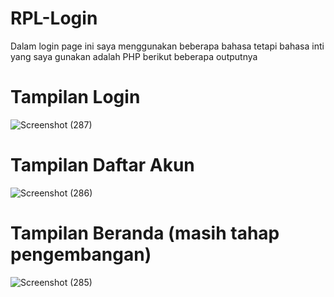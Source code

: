 # RPL-Login

Dalam login page ini saya menggunakan beberapa bahasa tetapi bahasa inti yang saya gunakan adalah PHP berikut beberapa outputnya

# Tampilan Login
![Screenshot (287)](https://github.com/DimasF3009/RPL-Login/assets/115356128/bbd651d6-72e6-43f2-9545-8ba759da70fe)

# Tampilan Daftar Akun
![Screenshot (286)](https://github.com/DimasF3009/RPL-Login/assets/115356128/dca5728f-c2fb-4c8d-bcf9-e64242353747)

# Tampilan Beranda (masih tahap pengembangan)
![Screenshot (285)](https://github.com/DimasF3009/RPL-Login/assets/115356128/6b4bc893-1495-4619-8888-2c3b408b7f42)
